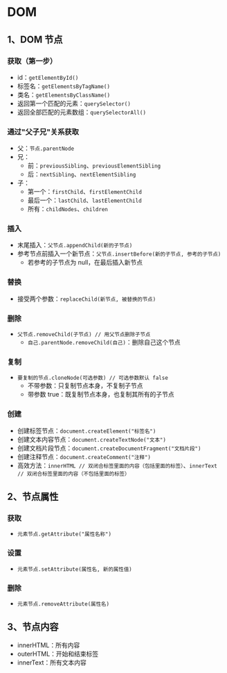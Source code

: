 # DOM

## 1、DOM 节点

### 获取（第一步）

- id：`getElementById()`
- 标签名：`getElementsByTagName()`
- 类名：`getElementsByClassName()`
- 返回第一个匹配的元素：`querySelector()`
- 返回全部匹配的元素数组：`querySelectorAll()`

### 通过"父子兄"关系获取

- 父：`节点.parentNode`
- 兄：
  - 前：`previousSibling`、`previousElementSibling`
  - 后：`nextSibling`、`nextElementSibling`
- 子：
  - 第一个：`firstChild`、`firstElementChild`
  - 最后一个：`lastChild`、`lastElementChild`
  - 所有：`childNodes`、`children`

### 插入

- 末尾插入：`父节点.appendChild(新的子节点)`
- 参考节点前插入一个新节点：`父节点.insertBefore(新的子节点, 参考的子节点)`
  - 若参考的子节点为 null，在最后插入新节点

### 替换

- 接受两个参数：`replaceChild(新节点, 被替换的节点)`

### 删除

- `父节点.removeChild(子节点) // 用父节点删除子节点`
  - `自己.parentNode.removeChild(自己)`：删除自己这个节点

### 复制

- `要复制的节点.cloneNode(可选参数) // 可选参数默认 false`
  - 不带参数：只复制节点本身，不复制子节点
  - 带参数 true：既复制节点本身，也复制其所有的子节点

### 创建

- 创建标签节点：`document.createElement("标签名")`
- 创建文本内容节点：`document.createTextNode("文本")`
- 创建文档片段节点：`document.createDocumentFragment("文档片段")`
- 创建注释节点：`document.createComment("注释")`
- 高效方法：`innerHTML // 双闭合标签里面的内容（包括里面的标签）`、`innerText // 双闭合标签里面的内容（不包括里面的标签）`

## 2、节点属性

### 获取

- `元素节点.getAttribute("属性名称")`

### 设置

- `元素节点.setAttribute(属性名, 新的属性值)`

### 删除

- `元素节点.removeAttribute(属性名)`

## 3、节点内容

- innerHTML：所有内容
- outerHTML：开始和结束标签
- innerText：所有文本内容
